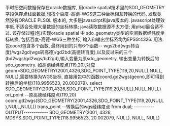 平时把空间数据保存在oracle数据库, 用oracle spatial技术里的SDO_GEOMETRY字段保存点线面数据,想找个百度-高德-WGS这三种坐标相互转换的代码, 发现竟然没有ORACLE PLSQL 版本的, 大多是javascirpt和java版本的. javascript处理效率低,不适合处理大量数据的坐标转换; java读取数据源不太方便; 用plsql最合适不过.
该存储过程(包)实现oracle spatial 中 sdo_geometry类型的空间数据经纬度坐标转换, 包括百度-高德-WGS三种坐标, 输入和输出坐标系均为EPSG:4326.
用法: 包coord包含多个函数, 最终用到的只有6个函数-- wgs2bd(wgs转百度)/wgs2gd(wgs转高德)/gd2bd(高德转百度),以及反过来的三个(bd2wgs/gd2wgs/bd2gd),输入变量为原sdo_geometry, 输出变量为转换后的sdo_geometry. 如高德经纬度点(119,20),对应geom=SDO_GEOMETRY(2001,4326,SDO_POINT_TYPE(119,20,NULL),NULL,NULL),需要转换为WGS坐标, 直接用包中的函数coord.gd2wgs(geom),即可得到转换后的坐标(118.9956523, 20.002079).
select SDO_GEOMETRY(2001,4326,SDO_POINT_TYPE(119,20,NULL),NULL,NULL) ori_point --原高德经纬度点(119,20)
coord.gd2wgs(SDO_GEOMETRY(2001,4326,SDO_POINT_TYPE(119,20,NULL),NULL,NULL)) trans_point  --转换后的wgs经纬度点
from dual;
----------OUTPUT------------
SDO_GEOMETRY(2001, 4326, MDSYS.SDO_POINT_TYPE(118.9956523, 20.002079, NULL), NULL, NULL)



